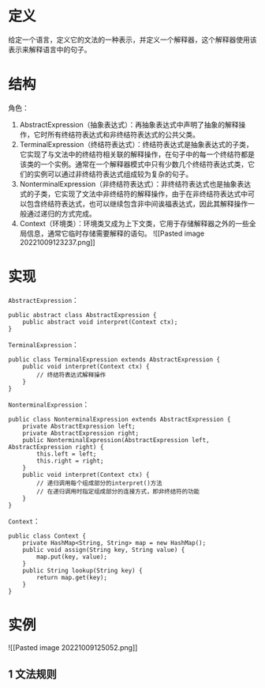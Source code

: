# 定义
给定一个语言，定义它的文法的一种表示，并定义一个解释器，这个解释器使用该表示来解释语言中的句子。

# 结构
角色：
1. AbstractExpression（抽象表达式）：再抽象表达式中声明了抽象的解释操作，它时所有终结符表达式和非终结符表达式的公共父类。
2. TerminalExpression（终结符表达式）：终结符表达式是抽象表达式的子类，它实现了与文法中的终结符相关联的解释操作，在句子中的每一个终结符都是该类的一个实例。通常在一个解释器模式中只有少数几个终结符表达式类，它们的实例可以通过非终结符表达式组成较为复杂的句子。
3. NonterminalExpression（非终结符表达式）：非终结符表达式也是抽象表达式的子类，它实现了文法中非终结符的解释操作，由于在非终结符表达式中可以包含终结符表达式，也可以继续包含非中间诶福表达式，因此其解释操作一般通过递归的方式完成。
4. Context（环境类）：环境类又成为上下文类，它用于存储解释器之外的一些全局信息，通常它临时存储需要解释的语句。
![[Pasted image 20221009123237.png]]

# 实现
`AbstractExpression`：
```
public abstract class AbstractExpression {
	public abstract void interpret(Context ctx);
}
```
`TerminalExpression`：
```
public class TerminalExpression extends AbstractExpression {
	public void interpret(Context ctx) {
		// 终结符表达式解释操作
	}
}
```
`NonterminalExpression`：
```
public class NonterminalExpression extends AbstractExpression {
	private AbstractExpression left;
	private AbstractExpression right;
	public NonterminalExpression(AbstractExpression left, AbstractExpression right) {
		this.left = left;
		this.right = right;
	}
	public void interpret(Context ctx) {
		// 递归调用每个组成部分的interpret()方法
		// 在递归调用时指定组成部分的连接方式，即非终结符的功能
	}
}
```
`Context`：
```
public class Context {
	private HashMap<String, String> map = new HashMap();
	public void assign(String key, String value) {
		map.put(key, value);
	}
	public String lookup(String key) {
		return map.get(key);
	}
}
```

# 实例
![[Pasted image 20221009125052.png]]
## 1 文法规则
